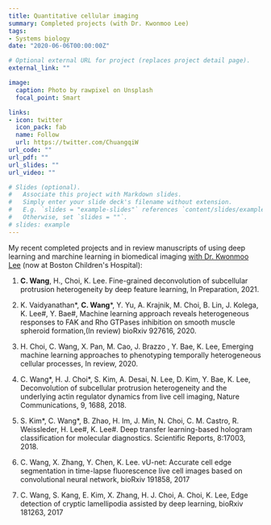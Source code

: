 ```yaml
---
title: Quantitative cellular imaging
summary: Completed projects (with Dr. Kwonmoo Lee)
tags:
- Systems biology
date: "2020-06-06T00:00:00Z"

# Optional external URL for project (replaces project detail page).
external_link: ""

image:
  caption: Photo by rawpixel on Unsplash
  focal_point: Smart

links:
- icon: twitter
  icon_pack: fab
  name: Follow
  url: https://twitter.com/ChuangqiW
url_code: ""
url_pdf: ""
url_slides: ""
url_video: ""

# Slides (optional).
#   Associate this project with Markdown slides.
#   Simply enter your slide deck's filename without extension.
#   E.g. `slides = "example-slides"` references `content/slides/example-slides.md`.
#   Otherwise, set `slides = ""`.
# slides: example
---
```


My recent completed projects and in review manuscripts of using deep learning and marchine learning in biomedical imaging [with Dr. Kwonmoo Lee](http://labs.wpi.edu/qci/announcement/) (now at Boston Children's Hospital):

1.	**C. Wang**, H., Choi, K. Lee. Fine-grained deconvolution of subcellular protrusion heterogeneity by deep feature learning, In Preparation, 2021. 

2.	K. Vaidyanathan*, **C. Wang***, Y. Yu, A. Krajnik, M. Choi, B. Lin, J. Kolega, K. Lee#, Y. Bae#, Machine learning approach reveals heterogeneous responses to FAK and Rho GTPases inhibition on smooth muscle spheroid formation,(In review) bioRxiv 927616, 2020.

3.	H. Choi, C. Wang, X. Pan, M. Cao, J. Brazzo , Y. Bae, K. Lee, Emerging machine learning approaches to phenotyping temporally heterogeneous cellular processes, In review, 2020.

4.	C. Wang*, H. J. Choi*, S. Kim, A. Desai, N. Lee, D. Kim, Y. Bae, K. Lee, Deconvolution of subcellular protrusion heterogeneity and the underlying actin regulator dynamics from live cell imaging, Nature Communications, 9, 1688, 2018.

5.	S. Kim*, C. Wang*, B. Zhao, H. Im, J. Min, N. Choi, C. M. Castro, R. Weissleder, H. Lee#, K. Lee#. Deep transfer learning-based hologram classification for molecular diagnostics. Scientific Reports, 8:17003, 2018.

6.	C. Wang, X. Zhang, Y. Chen, K. Lee. vU-net: Accurate cell edge segmentation in time-lapse fluorescence live cell images based on convolutional neural network, bioRxiv 191858, 2017

7.	C. Wang, S. Kang, E. Kim, X. Zhang, H. J. Choi, A. Choi, K. Lee, Edge detection of cryptic lamellipodia assisted by deep learning, bioRxiv 181263, 2017


